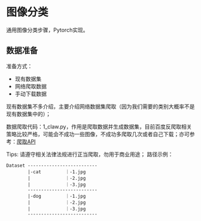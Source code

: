 # 图像分类
通用图像分类步骤，Pytorch实现。

## 数据准备
准备方式：
* 现有数据集
* 网络爬取数据
* 手动下载数据

现有数据集不多介绍，主要介绍网络数据集爬取（因为我们需要的类别大概率不是现有数据集中的）；

数据爬取代码：1_claw.py，作用是爬取数据并生成数据集，目前百度反爬取相关策略比较严格，可能会不成功一些图像，不成功多爬取几次或者自己下载；亦可参考：[爬取API](https://github.com/QianyanTech/Image-Downloader)

Tips: 请遵守相关法律法规进行正当爬取，勿用于商业用途；
路径示例：

```
Dataset --------------------------
        |-cat         ｜-1.jpg
        |             ｜-2.jpg
        |             ｜-3.jpg
        --------------------------
        |-dog         ｜-1.jpg
        |             ｜-2.jpg
        |             ｜-3.jpg
        --------------------------
```
